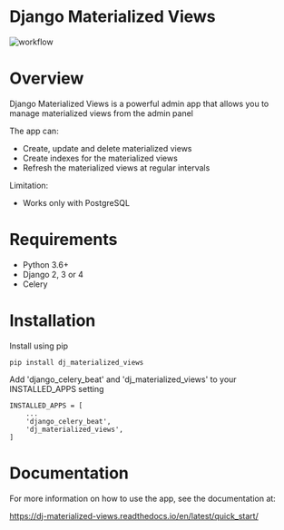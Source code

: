 # Django Materialized Views

![workflow](https://github.com/MilanPecov/dj_materialized_views/actions/workflows/django.yml/badge.svg)

# Overview

Django Materialized Views is a powerful admin app that allows you to manage materialized views from the admin panel

The app can:

* Create, update and delete materialized views
* Create indexes for the materialized views
* Refresh the materialized views at regular intervals

Limitation:
* Works only with PostgreSQL

# Requirements
* Python 3.6+
* Django 2, 3 or 4
* Celery


# Installation
Install using pip
```
pip install dj_materialized_views 
```

Add 'django_celery_beat' and 'dj_materialized_views' to your INSTALLED_APPS setting
```
INSTALLED_APPS = [
    ...
    'django_celery_beat',
    'dj_materialized_views',
]
```

# Documentation

For more information on how to use the app, see the documentation at:

https://dj-materialized-views.readthedocs.io/en/latest/quick_start/